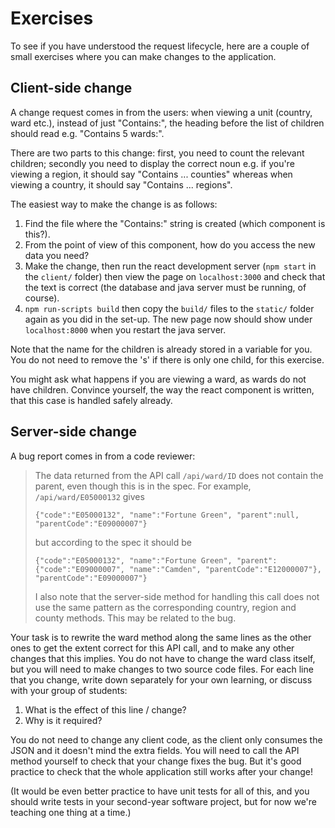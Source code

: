 # Exercises

To see if you have understood the request lifecycle, here are a couple of small exercises where you can make changes to the application.

## Client-side change

A change request comes in from the users: when viewing a unit (country, ward etc.), instead of just "Contains:", the heading before the list of children should read e.g. "Contains 5 wards:".

There are two parts to this change: first, you need to count the relevant children; secondly you need to display the correct noun e.g. if you're viewing a region, it should say "Contains ... counties" whereas when viewing a country, it should say "Contains ... regions".

The easiest way to make the change is as follows:

  1. Find the file where the "Contains:" string is created (which component is this?).
  2. From the point of view of this component, how do you access the new data you need? 
  3. Make the change, then run the react development server (`npm start` in the `client/` folder) then view the page on `localhost:3000` and check that the text is correct (the database and java server must be running, of course).
  4. `npm run-scripts build` then copy the `build/` files to the `static/` folder again as you did in the set-up. The new page now should show under `localhost:8000` when you restart the java server.
  
Note that the name for the children is already stored in a variable for you. You do not need to remove the 's' if there is only one child, for this exercise.

You might ask what happens if you are viewing a ward, as wards do not have children. Convince yourself, the way the react component is written, that this case is handled safely already.

## Server-side change

A bug report comes in from a code reviewer:

> The data returned from the API call `/api/ward/ID` does not contain the parent, even though this is in the spec. For example, `/api/ward/E05000132` gives
> 
>     {"code":"E05000132", "name":"Fortune Green", "parent":null, "parentCode":"E09000007"}
>
> but according to the spec it should be 
> 
>     {"code":"E05000132", "name":"Fortune Green", "parent":{"code":"E09000007", "name":"Camden", "parentCode":"E12000007"}, "parentCode":"E09000007"}
> I also note that the server-side method for handling this call does not use the same pattern as the corresponding country, region and county methods. This may be related to the bug.

Your task is to rewrite the ward method along the same lines as the other ones to get the extent correct for this API call, and to make any other changes that this implies. You do not have to change the ward class itself, but you will need to make changes to two source code files. For each line that you change, write down separately for your own learning, or discuss with your group of students:

  1. What is the effect of this line / change?
  2. Why is it required?

You do not need to change any client code, as the client only consumes the JSON and it doesn't mind the extra fields. You will need to call the API method yourself to check that your change fixes the bug. But it's good practice to check that the whole application still works after your change!

(It would be even better practice to have unit tests for all of this, and you should write tests in your second-year software project, but for now we're teaching one thing at a time.)
